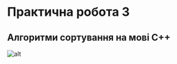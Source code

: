 
# Практична робота 3

## Алгоритми сортування на мові С++
![alt](https://www.google.com/url?sa=i&url=https%3A%2F%2Fshapka-youtube.ru%2Fpatsanskaya-kartinka-na-avu%2F&psig=AOvVaw3M1wB4dAeZtzvzc4ssWKTY&ust=1695968480074000&source=images&cd=vfe&opi=89978449&ved=0CBEQjRxqFwoTCIjIw4_VzIEDFQAAAAAdAAAAABAD)
